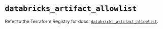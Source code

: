 # `databricks_artifact_allowlist`

Refer to the Terraform Registry for docs: [`databricks_artifact_allowlist`](https://registry.terraform.io/providers/databricks/databricks/1.67.0/docs/resources/artifact_allowlist).
